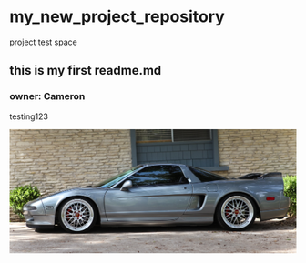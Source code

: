 # my_new_project_repository
project test space
## this is my first readme.md

### owner: Cameron

testing123

![image](images/NSX.jpg)